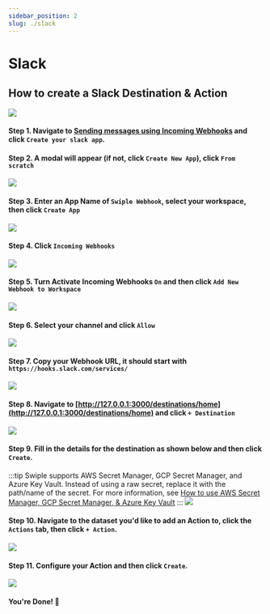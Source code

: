 ```yaml
---
sidebar_position: 2
slug: ./slack
---
```


# Slack

## How to create a Slack Destination & Action
![](/img/actions/slack/example.png)

#### Step 1. Navigate to [Sending messages using Incoming Webhooks](https://api.slack.com/messaging/webhooks#) and click `Create your slack app`.

#### Step 2. A modal will appear (if not, click `Create New App`), click `From scratch`
![](/img/actions/slack/step-2.png)

#### Step 3. Enter an App Name of `Swiple Webhook`, select your workspace, then click `Create App`
![](/img/actions/slack/step-3.png)

#### Step 4. Click `Incoming Webhooks`
![](/img/actions/slack/step-4.png)

#### Step 5. Turn Activate Incoming Webhooks `On` and then click `Add New Webhook to Workspace`
![](/img/actions/slack/step-5.png)

#### Step 6. Select your channel and click `Allow`
![](/img/actions/slack/step-6.png)

#### Step 7. Copy your Webhook URL, it should start with `https://hooks.slack.com/services/`
![](/img/actions/slack/step-7.png)

#### Step 8. Navigate to [http://127.0.0.1:3000/destinations/home](http://127.0.0.1:3000/destinations/home) and click `+ Destination`
![](/img/create-destination.png)

#### Step 9. Fill in the details for the destination as shown below and then click `Create`.
:::tip
Swiple supports AWS Secret Manager, GCP Secret Manager, and Azure Key Vault. Instead of using a raw secret, replace it with the path/name of the secret.
For more information, see [How to use AWS Secret Manager, GCP Secret Manager, & Azure Key Vault](/docs/how-to-guides/secrets-manager)
:::
![](/img/actions/slack/step-8.png)

#### Step 10. Navigate to the dataset you'd like to add an Action to, click the `Actions` tab, then click `+ Action`.
![](/img/dataset-create-action.png)

#### Step 11. Configure your Action and then click `Create`.
![](/img/actions/slack/step-9.png)


#### You're Done! 🎉
